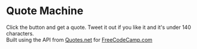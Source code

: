 # Quote Machine

Click the button and get a quote. Tweet it out if you like it and it's under 140 characters.  
Built using the API from [Quotes.net](http://www.quotes.net) for [FreeCodeCamp.com](http://www.freecodecamp.com)